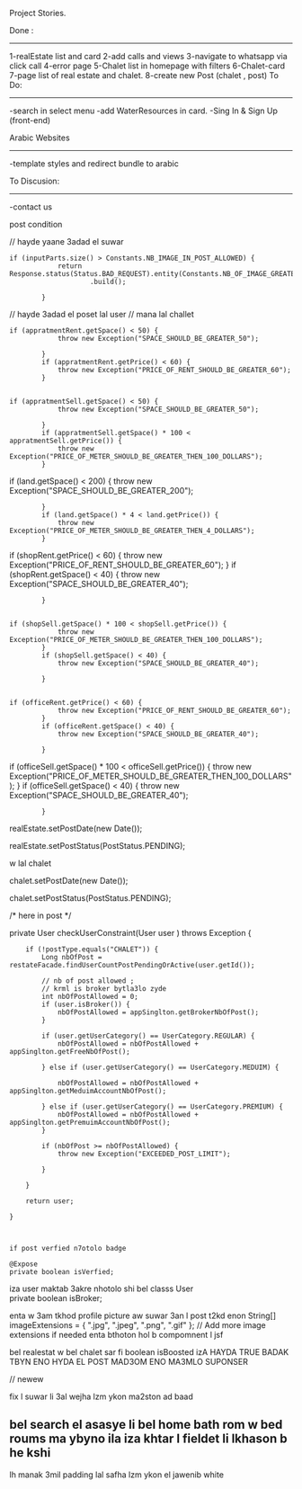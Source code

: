 Project Stories.


Done :
*****
1-realEstate list and card
2-add calls and views
3-navigate to whatsapp via click call
4-error page
5-Chalet list in homepage with filters
6-Chalet-card
7-page list of real estate and chalet.
8-create new Post (chalet , post)
To Do:
*****
-search in select menu
-add WaterResources in card.
-Sing In & Sign Up (front-end)

 
 
Arabic Websites
***************
-template styles and redirect bundle to arabic

To Discusion:
*************
-contact us

 
 
 post condition


// hayde yaane 3adad el suwar

	if (inputParts.size() > Constants.NB_IMAGE_IN_POST_ALLOWED) {
				return Response.status(Status.BAD_REQUEST).entity(Constants.NB_OF_IMAGE_GREATER_NUMBER_OF_IMAGE_ALLOWED)
						.build();

			}

// hayde 3adad el poset lal user
// mana lal challet





	if (appratmentRent.getSpace() < 50) {
				throw new Exception("SPACE_SHOULD_BE_GREATER_50");

			}
			if (appratmentRent.getPrice() < 60) {
				throw new Exception("PRICE_OF_RENT_SHOULD_BE_GREATER_60");
			}


	if (appratmentSell.getSpace() < 50) {
				throw new Exception("SPACE_SHOULD_BE_GREATER_50");

			}
			if (appratmentSell.getSpace() * 100 < appratmentSell.getPrice()) {
				throw new Exception("PRICE_OF_METER_SHOULD_BE_GREATER_THEN_100_DOLLARS");
			}





if (land.getSpace() < 200) {
				throw new Exception("SPACE_SHOULD_BE_GREATER_200");

			}
			if (land.getSpace() * 4 < land.getPrice()) {
				throw new Exception("PRICE_OF_METER_SHOULD_BE_GREATER_THEN_4_DOLLARS");
			}


if (shopRent.getPrice() < 60) {
				throw new Exception("PRICE_OF_RENT_SHOULD_BE_GREATER_60");
			}
			if (shopRent.getSpace() < 40) {
				throw new Exception("SPACE_SHOULD_BE_GREATER_40");

			}


	if (shopSell.getSpace() * 100 < shopSell.getPrice()) {
				throw new Exception("PRICE_OF_METER_SHOULD_BE_GREATER_THEN_100_DOLLARS");
			}
			if (shopSell.getSpace() < 40) {
				throw new Exception("SPACE_SHOULD_BE_GREATER_40");

			}


	if (officeRent.getPrice() < 60) {
				throw new Exception("PRICE_OF_RENT_SHOULD_BE_GREATER_60");
			}
			if (officeRent.getSpace() < 40) {
				throw new Exception("SPACE_SHOULD_BE_GREATER_40");

			}

if (officeSell.getSpace() * 100 < officeSell.getPrice()) {
				throw new Exception("PRICE_OF_METER_SHOULD_BE_GREATER_THEN_100_DOLLARS");
			}
			if (officeSell.getSpace() < 40) {
				throw new Exception("SPACE_SHOULD_BE_GREATER_40");

			}

realEstate.setPostDate(new Date());

realEstate.setPostStatus(PostStatus.PENDING);


w lal chalet 

chalet.setPostDate(new Date());

chalet.setPostStatus(PostStatus.PENDING);


/*
here in post */


private User checkUserConstraint(User user ) throws Exception {

		

		

		

		if (!postType.equals("CHALET")) {
			Long nbOfPost = restateFacade.findUserCountPostPendingOrActive(user.getId());

			// nb of post allowed ;
			// krml is broker bytla3lo zyde
			int nbOfPostAllowed = 0;
			if (user.isBroker()) {
				nbOfPostAllowed = appSinglton.getBrokerNbOfPost();
			}

			if (user.getUserCategory() == UserCategory.REGULAR) {
				nbOfPostAllowed = nbOfPostAllowed + appSinglton.getFreeNbOfPost();

			} else if (user.getUserCategory() == UserCategory.MEDUIM) {

				nbOfPostAllowed = nbOfPostAllowed + appSinglton.getMeduimAccountNbOfPost();

			} else if (user.getUserCategory() == UserCategory.PREMIUM) {
				nbOfPostAllowed = nbOfPostAllowed + appSinglton.getPremuimAccountNbOfPost();
			}

			if (nbOfPost >= nbOfPostAllowed) {
				throw new Exception("EXCEEDED_POST_LIMIT");

			}

		}

		return user;

	}
	
	
	
	if post verfied n7otolo badge 
	
	@Expose
	private boolean isVerfied;
	


iza user maktab 3akre nhotolo shi
bel classs User  
	private boolean isBroker;


enta w 3am tkhod profile picture aw suwar 3an l post t2kd enon 
		String[] imageExtensions = { ".jpg", ".jpeg", ".png", ".gif" }; // Add more image extensions if needed
 enta bthoton hol b compomnent l jsf 
 
 
 bel realestat w bel chalet
 sar fi boolean isBoosted izA HAYDA TRUE BADAK TBYN ENO HYDA EL POST MAD3OM ENO MA3MLO SUPONSER
 
 
 // newew
 
 fix l suwar li 3al wejha 
lzm ykon ma2ston ad baad 


bel  search el asasye li bel home bath rom w bed roums ma ybyno ila iza khtar l fieldet li lkhason b he kshi
--
lh manak 3mil padding lal safha lzm ykon el jawenib white

 